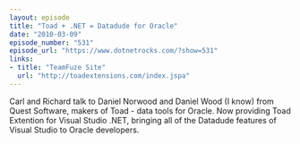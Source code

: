 ```yaml
---
layout: episode
title: "Toad + .NET = Datadude for Oracle"
date: "2010-03-09"
episode_number: "531"
episode_url: "https://www.dotnetrocks.com/?show=531"
links:
- title: "TeamFuze Site"
  url: "http://toadextensions.com/index.jspa"
---
```


Carl and Richard talk to Daniel Norwood and Daniel Wood (I know) from Quest Software, makers of Toad - data tools for Oracle. Now providing Toad Extention for Visual Studio .NET, bringing all of the Datadude features of Visual Studio to Oracle developers.
